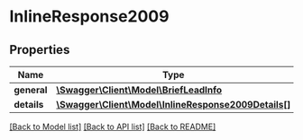 # InlineResponse2009

## Properties
Name | Type | Description | Notes
------------ | ------------- | ------------- | -------------
**general** | [**\Swagger\Client\Model\BriefLeadInfo**](BriefLeadInfo.md) |  | [optional] 
**details** | [**\Swagger\Client\Model\InlineResponse2009Details[]**](InlineResponse2009Details.md) |  | [optional] 

[[Back to Model list]](../README.md#documentation-for-models) [[Back to API list]](../README.md#documentation-for-api-endpoints) [[Back to README]](../README.md)


